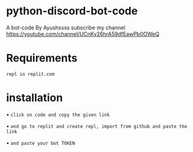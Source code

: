 # python-discord-bot-code
A bot-code By Ayushssss subscribe my channel https://youtube.com/channel/UCnKy26hrA59dfEawPb0OWeQ

# Requirements
```repl in replit.com```

# installation
• ```click on code and copy the given link```

• ```and go to replit and create repl, import from github and paste the link```

• ```and paste your bot TOKEN```
